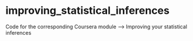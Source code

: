 # improving_statistical_inferences
Code for the corresponding Coursera module --> Improving your statistical inferences

